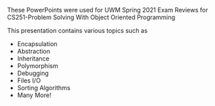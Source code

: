 These PowerPoints were used for UWM Spring 2021 Exam Reviews for CS251-Problem Solving With Object Oriented Programming

This presentation contains various topics such as
- Encapsulation
- Abstraction
- Inheritance
- Polymorphism
- Debugging
- Files I/O
- Sorting Algorithms
- Many More!
